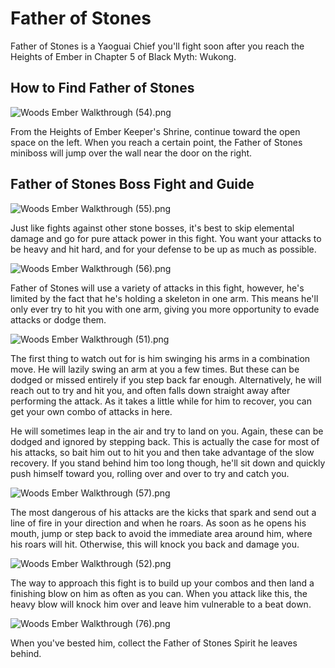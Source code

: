 # Father of Stones

Father of Stones is a Yaoguai Chief you'll fight soon after you reach the Heights of Ember in Chapter 5 of Black Myth: Wukong. 

## How to Find Father of Stones

![Woods Ember Walkthrough \(54\).png](https://oyster.ignimgs.com/mediawiki/apis.ign.com/black-myth-wukong/c/c4/Woods_Ember_Walkthrough_%2854%29.png)

From the Heights of Ember Keeper's Shrine, continue toward the open space on the left. When you reach a certain point, the Father of Stones miniboss will jump over the wall near the door on the right. 

## Father of Stones Boss Fight and Guide

![Woods Ember Walkthrough \(55\).png](https://oyster.ignimgs.com/mediawiki/apis.ign.com/black-myth-wukong/c/cf/Woods_Ember_Walkthrough_%2855%29.png)

Just like fights against other stone bosses, it's best to skip elemental damage and go for pure attack power in this fight. You want your attacks to be heavy and hit hard, and for your defense to be up as much as possible. 

![Woods Ember Walkthrough \(56\).png](https://oyster.ignimgs.com/mediawiki/apis.ign.com/black-myth-wukong/3/36/Woods_Ember_Walkthrough_%2856%29.png)

Father of Stones will use a variety of attacks in this fight, however, he's limited by the fact that he's holding a skeleton in one arm. This means he'll only ever try to hit you with one arm, giving you more opportunity to evade attacks or dodge them. 

![Woods Ember Walkthrough \(51\).png](https://oyster.ignimgs.com/mediawiki/apis.ign.com/black-myth-wukong/2/27/Woods_Ember_Walkthrough_%2851%29.png)

The first thing to watch out for is him swinging his arms in a combination move. He will lazily swing an arm at you a few times. But these can be dodged or missed entirely if you step back far enough. Alternatively, he will reach out to try and hit you, and often falls down straight away after performing the attack. As it takes a little while for him to recover, you can get your own combo of attacks in here. 

He will sometimes leap in the air and try to land on you. Again, these can be dodged and ignored by stepping back. This is actually the case for most of his attacks, so bait him out to hit you and then take advantage of the slow recovery. If you stand behind him too long though, he'll sit down and quickly push himself toward you, rolling over and over to try and catch you. 

![Woods Ember Walkthrough \(57\).png](https://oyster.ignimgs.com/mediawiki/apis.ign.com/black-myth-wukong/e/e8/Woods_Ember_Walkthrough_%2857%29.png)

The most dangerous of his attacks are the kicks that spark and send out a line of fire in your direction and when he roars. As soon as he opens his mouth, jump or step back to avoid the immediate area around him, where his roars will hit. Otherwise, this will knock you back and damage you. 

![Woods Ember Walkthrough \(52\).png](https://oyster.ignimgs.com/mediawiki/apis.ign.com/black-myth-wukong/b/bd/Woods_Ember_Walkthrough_%2852%29.png)

The way to approach this fight is to build up your combos and then land a finishing blow on him as often as you can. When you attack like this, the heavy blow will knock him over and leave him vulnerable to a beat down. 

![Woods Ember Walkthrough \(76\).png](https://oyster.ignimgs.com/mediawiki/apis.ign.com/black-myth-wukong/a/ab/Woods_Ember_Walkthrough_%2876%29.png)

When you've bested him, collect the Father of Stones Spirit he leaves behind. 

